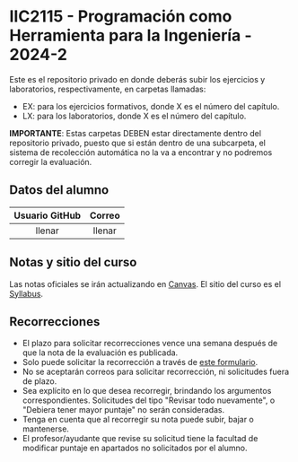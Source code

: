 # IIC2115 - Programación como Herramienta para la Ingeniería - 2024-2

Este es el repositorio privado en donde deberás subir los ejercicios y laboratorios, respectivamente, en carpetas llamadas:
 * EX: para los ejercicios formativos, donde X es el número del capítulo.
 * LX: para los laboratorios, donde X es el número del capítulo.

**IMPORTANTE**: Estas carpetas DEBEN estar directamente dentro del repositorio privado, puesto que si están dentro de una subcarpeta, el sistema de recolección automática no la va a encontrar y no podremos corregir la evaluación.

## Datos del alumno
| Usuario GitHub |     	Correo       | 
|      :-:       |        :-:        |
|     llenar     |       llenar      | 


## Notas y sitio del curso
Las notas oficiales se irán actualizando en [Canvas](https://cursos.canvas.uc.cl/). El sitio del curso es el [Syllabus](https://github.com/IIC2115/Syllabus).

## Recorrecciones

* El plazo para solicitar recorrecciones vence una semana después de que la nota de la evaluación es publicada.
* Solo puede solicitar la recorrección a través de [este formulario](https://forms.gle/Wm11nFnmFefNDe4W6).
* No se aceptarán correos para solicitar recorrección, ni solicitudes fuera de plazo.
* Sea explícito en lo que desea recorregir, brindando los argumentos correspondientes. Solicitudes del tipo "Revisar todo nuevamente", o "Debiera tener mayor puntaje" no serán consideradas.
* Tenga en cuenta que al recorregir su nota puede subir, bajar o mantenerse.
* El profesor/ayudante que revise su solicitud tiene la facultad de modificar puntaje en apartados no solicitados por el alumno. 
